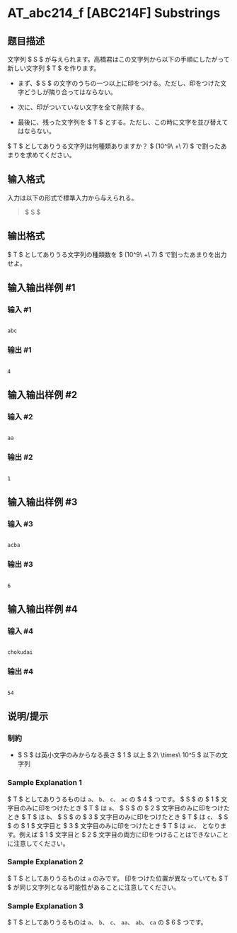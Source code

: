 # AT_abc214_f [ABC214F] Substrings

## 题目描述

[problemUrl]: https://atcoder.jp/contests/abc214/tasks/abc214_f

文字列 $ S $ が与えられます。高橋君はこの文字列から以下の手順にしたがって新しい文字列 $ T $ を作ります。

- まず、$ S $ の文字のうちの一つ以上に印をつける。ただし、印をつけた文字どうしが隣り合ってはならない。
- 次に、印がついていない文字を全て削除する。
- 最後に、残った文字列を $ T $ とする。ただし、この時に文字を並び替えてはならない。

$ T $ としてありうる文字列は何種類ありますか？ $ (10^9\ +\ 7) $ で割ったあまりを求めてください。

## 输入格式

入力は以下の形式で標準入力から与えられる。

> $ S $

## 输出格式

$ T $ としてありうる文字列の種類数を $ (10^9\ +\ 7) $ で割ったあまりを出力せよ。

## 输入输出样例 #1

### 输入 #1

```
abc
```

### 输出 #1

```
4
```

## 输入输出样例 #2

### 输入 #2

```
aa
```

### 输出 #2

```
1
```

## 输入输出样例 #3

### 输入 #3

```
acba
```

### 输出 #3

```
6
```

## 输入输出样例 #4

### 输入 #4

```
chokudai
```

### 输出 #4

```
54
```

## 说明/提示

### 制約

- $ S $ は英小文字のみからなる長さ $ 1 $ 以上 $ 2\ \times\ 10^5 $ 以下の文字列

### Sample Explanation 1

$ T $ としてありうるものは `a`、 `b`、 `c`、 `ac` の $ 4 $ つです。 $ S $ の $ 1 $ 文字目のみに印をつけたとき $ T $ は `a`、 $ S $ の $ 2 $ 文字目のみに印をつけたとき $ T $ は `b`、 $ S $ の $ 3 $ 文字目のみに印をつけたとき $ T $ は `c`、 $ S $ の $ 1 $ 文字目と $ 3 $ 文字目のみに印をつけたとき $ T $ は `ac`、 となります。例えば $ 1 $ 文字目と $ 2 $ 文字目の両方に印をつけることはできないことに注意してください。

### Sample Explanation 2

$ T $ としてありうるものは `a` のみです。 印をつけた位置が異なっていても $ T $ が同じ文字列となる可能性があることに注意してください。

### Sample Explanation 3

$ T $ としてありうるものは `a`、 `b`、 `c`、 `aa`、 `ab`、 `ca` の $ 6 $ つです。